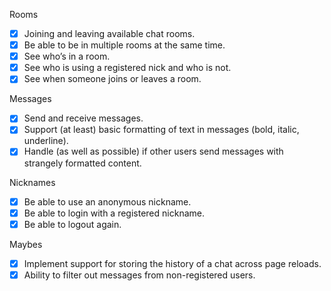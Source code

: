 Rooms
- [x] Joining and leaving available chat rooms.  
- [x] Be able to be in multiple rooms at the same time.  
- [x] See who’s in a room.  
- [x] See who is using a registered nick and who is not.  
- [x] See when someone joins or leaves a room.  

Messages  
- [x] Send and receive messages.  
- [x] Support (at least) basic formatting of text in messages (bold, italic, underline).  
- [x] Handle (as well as possible) if other users send messages with strangely formatted content.  

Nicknames  
- [x] Be able to use an anonymous nickname.  
- [x] Be able to login with a registered nickname.  
- [x] Be able to logout again.  

Maybes
- [x] Implement support for storing the history of a chat across page reloads.  
- [x] Ability to filter out messages from non-registered users.
